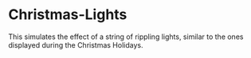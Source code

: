 # Christmas-Lights
This simulates the effect of a string of rippling lights, similar to the ones displayed during the Christmas Holidays.
